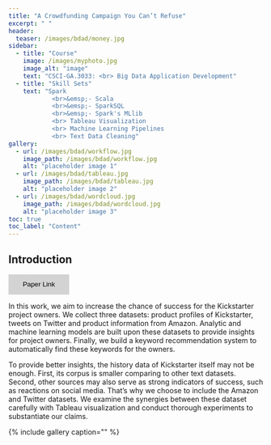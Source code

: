 ```yaml
---
title: "A Crowdfunding Campaign You Can’t Refuse"
excerpt: " "
header:
  teaser: /images/bdad/money.jpg
sidebar:
  - title: "Course"
    image: /images/myphoto.jpg
    image_alt: "image"
    text: "CSCI-GA.3033: <br> Big Data Application Development"
  - title: "Skill Sets"
    text: "Spark
    		<br>&emsp;- Scala
    		<br>&emsp;- SparkSQL
    		<br>&emsp;- Spark's MLlib
    		<br> Tableau Visualization
    		<br> Machine Learning Pipelines
    		<br> Text Data Cleaning"
gallery:
  - url: /images/bdad/workflow.jpg
    image_path: /images/bdad/workflow.jpg
    alt: "placeholder image 1"
  - url: /images/bdad/tableau.jpg
    image_path: /images/bdad/tableau.jpg
    alt: "placeholder image 2"
  - url: /images/bdad/wordcloud.jpg
    image_path: /images/bdad/wordcloud.jpg
    alt: "placeholder image 3"
toc: true
toc_label: "Content"
---
```



## Introduction

<button type="button" class="btn btn-secondary btn-sm" onclick=" relocate_home()" style="width:120px;height:40px;border:2px blue none;background-color:lightgrey;">Paper Link</button>

<script>
function relocate_home()
{
     location.href = "https://garylkl.github.io/pdf_files/bdad_final.pdf";
} 
</script>


In this work, we aim to increase the chance of success for the Kickstarter project owners. We collect three datasets: product profiles of Kickstarter, tweets on Twitter and product information from Amazon. Analytic and machine learning models are built upon these datasets to provide insights for project owners. Finally, we build a keyword recommendation system to automatically find these keywords for the owners.

To provide better insights, the history data of Kickstarter itself may not be enough. First, its corpus is smaller comparing to other text datasets. Second, other sources may also serve as strong indicators of success, such as reactions on social media. That’s why we choose to include the Amazon and Twitter datasets. We examine the synergies between these dataset carefully with Tableau visualization and conduct thorough experiments to substantiate our claims.

{% include gallery caption="" %}

